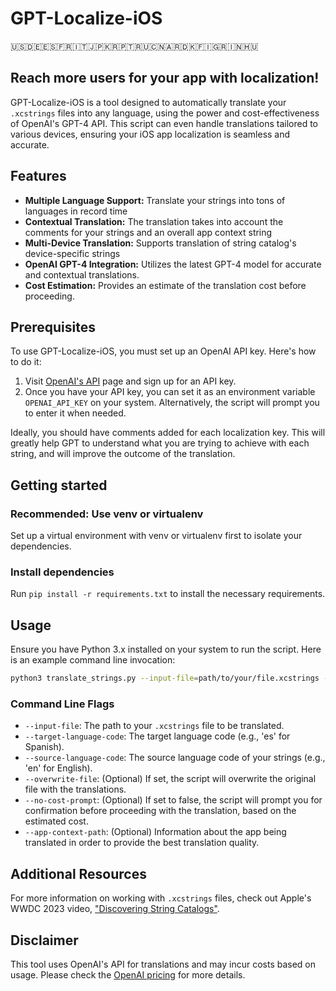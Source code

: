# GPT-Localize-iOS

🇺🇸🇩🇪🇪🇸🇫🇷🇮🇹🇯🇵🇰🇷🇵🇹🇷🇺🇨🇳🇦🇷🇩🇰🇫🇮🇬🇷🇮🇳🇭🇺

## Reach more users for your app with localization!

GPT-Localize-iOS is a tool designed to automatically translate your `.xcstrings` files into any language, using the power and cost-effectiveness of OpenAI's GPT-4 API. This script can even handle translations tailored to various devices, ensuring your iOS app localization is seamless and accurate.

## Features

- **Multiple Language Support:** Translate your strings into tons of languages in record time
- **Contextual Translation:** The translation takes into account the comments for your strings and an overall app context string
- **Multi-Device Translation:** Supports translation of string catalog's device-specific strings
- **OpenAI GPT-4 Integration:** Utilizes the latest GPT-4 model for accurate and contextual translations.
- **Cost Estimation:** Provides an estimate of the translation cost before proceeding.


## Prerequisites

To use GPT-Localize-iOS, you must set up an OpenAI API key. Here's how to do it:

1. Visit [OpenAI's API](https://openai.com/api/) page and sign up for an API key.
2. Once you have your API key, you can set it as an environment variable `OPENAI_API_KEY` on your system. Alternatively, the script will prompt you to enter it when needed.

Ideally, you should have comments added for each localization key. This will greatly help GPT to understand what you are trying to achieve with each string, and will improve the outcome of the translation.

## Getting started

### Recommended: Use venv or virtualenv

Set up a virtual environment with venv or virtualenv first to isolate your dependencies.

### Install dependencies

Run `pip install -r requirements.txt` to install the necessary requirements.


## Usage

Ensure you have Python 3.x installed on your system to run the script. Here is an example command line invocation:

```sh
python3 translate_strings.py --input-file=path/to/your/file.xcstrings --target-language-code=es --source-language-code=en
```

### Command Line Flags

- `--input-file`: The path to your `.xcstrings` file to be translated.
- `--target-language-code`: The target language code (e.g., 'es' for Spanish).
- `--source-language-code`: The source language code of your strings (e.g., 'en' for English).
- `--overwrite-file`: (Optional) If set, the script will overwrite the original file with the translations.
- `--no-cost-prompt`: (Optional) If set to false, the script will prompt you for confirmation before proceeding with the translation, based on the estimated cost.
- `--app-context-path`: (Optional) Information about the app being translated in order to provide the best translation quality.

## Additional Resources

For more information on working with `.xcstrings` files, check out Apple's WWDC 2023 video, ["Discovering String Catalogs"](https://developer.apple.com/videos/play/wwdc2023/10155/).

## Disclaimer

This tool uses OpenAI's API for translations and may incur costs based on usage. Please check the [OpenAI pricing](https://openai.com/pricing/) for more details.

